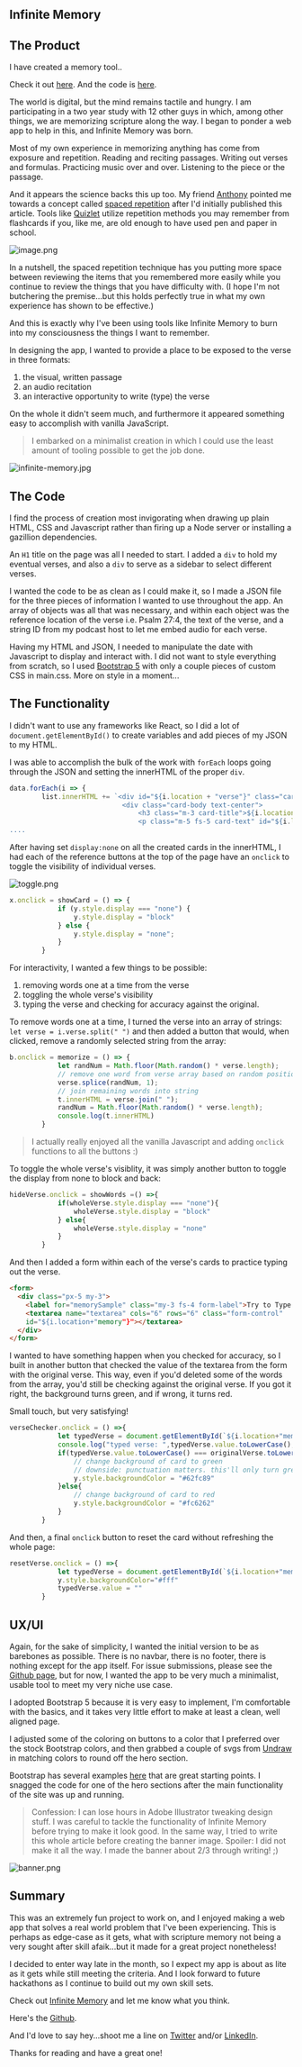 <!-- ---
title: Infinite Memory
cover_image: 'https://blog.eamonncottrell.com/_next/image?url=https%3A%2F%2Fcdn.hashnode.com%2Fres%2Fhashnode%2Fimage%2Fupload%2Fv1645985389253%2FW5e_iWYIN.jpg%3Fw%3D1600%26h%3D840%26fit%3Dcrop%26crop%3Dentropy%26auto%3Dcompress%2Cformat%26format%3Dwebp&w=1920&q=75'
published: true
canonical_url: 'https://blog.eamonncottrell.com/infinite-memory'
tags: 'netlify,javascript,netlifyhackathon,html5,css'
--- -->

## Infinite Memory

## The Product

I have created a memory tool.. 

Check it out [here](https://infinite-memory.netlify.app/). And the code is [here](https://github.com/sieis/infinite-memory).

The world is digital, but the mind remains tactile and hungry. I am participating in a two year study with 12 other guys in which, among other things, we are memorizing scripture along the way. I began to ponder a web app to help in this, and Infinite Memory was born.

Most of my own experience in memorizing anything has come from exposure and repetition. Reading and reciting passages. Writing out verses and formulas. Practicing music over and over. Listening to the piece or the passage.

And it appears the science backs this up too. My friend [Anthony](https://twitter.com/ajcwebdev) pointed me towards a concept called [spaced repetition](https://en.wikipedia.org/wiki/Spaced_repetition) after I'd initially published this article. Tools like [Quizlet](https://quizlet.com/) utilize repetition methods you may remember from flashcards if you, like me, are old enough to have used pen and paper in school. 

![image.png](https://cdn.hashnode.com/res/hashnode/image/upload/v1646098536266/AoW77LDjs.png)

In a nutshell, the spaced repetition technique has you putting more space between reviewing the items that you remembered more easily while you continue to review the things that you have difficulty with. (I hope I'm not butchering the premise...but this holds perfectly true in what my own experience has shown to be effective.)

And this is exactly why I've been using tools like Infinite Memory to burn into my consciousness the things I want to remember.

In designing the app, I wanted to provide a place to be exposed to the verse in three formats: 
  1. the visual, written passage
  1. an audio recitation
  1. an interactive opportunity to write (type) the verse

On the whole it didn't seem much, and furthermore it appeared something easy to accomplish with vanilla JavaScript. 

> I embarked on a minimalist creation in which I could use the least amount of tooling possible to get the job done.

![infinite-memory.jpg](https://cdn.hashnode.com/res/hashnode/image/upload/v1645986184756/qGcX6eRte.jpg)

## The Code

I find the process of creation most invigorating when drawing up plain HTML, CSS and Javascript rather than firing up a Node server or installing a gazillion dependencies.

An ```H1``` title on the page was all I needed to start. I added a ```div``` to hold my eventual verses, and also a ```div``` to serve as a sidebar to select different verses.

I wanted the code to be as clean as I could make it, so I made a JSON file for the three pieces of information I wanted to use throughout the app. An array of objects was all that was necessary, and within each object was the reference location of the verse i.e. Psalm 27:4, the text of the verse, and a string ID from my podcast host to let me embed audio for each verse.

Having my HTML and JSON, I needed to manipulate the date with Javascript to display and interact with. I did not want to style everything from scratch, so I used [Bootstrap 5](https://getbootstrap.com/docs/5.0/getting-started/introduction/) with only a couple pieces of custom CSS in main.css. More on style in a moment...

## The Functionality

I didn't want to use any frameworks like React, so I did a lot of ```document.getElementById()``` to create variables and add pieces of my JSON to my HTML. 

I was able to accomplish the bulk of the work with ```forEach``` loops going through the JSON and setting the innerHTML of the proper ```div```.

```javascript
data.forEach(i => {
        list.innerHTML += `<div id="${i.location + "verse"}" class="card" style="display:none">
                            <div class="card-body text-center">
                                <h3 class="m-3 card-title">${i.location}</h3>
                                <p class="m-5 fs-5 card-text" id="${i.location + "text"}" >${i.verse}</p>
....
```

After having set ```display:none``` on all the created cards in the innerHTML, I had each of the reference buttons at the top of the page have an ```onclick``` to toggle the visibility of individual verses.


![toggle.png](https://cdn.hashnode.com/res/hashnode/image/upload/v1645986102693/Ky_vopX-Q.png)

```javascript
x.onclick = showCard = () => {
            if (y.style.display === "none") {
                y.style.display = "block"
            } else {
                y.style.display = "none";
            }
        }
```

For interactivity, I wanted a few things to be possible:
1. removing words one at a time from the verse
1. toggling the whole verse's visibility
1. typing the verse and checking for accuracy against the original.

To remove words one at a time, I turned the verse into an array of strings: ```let verse = i.verse.split(" ")``` and then added a button that would, when clicked, remove a randomly selected string from the array:
``` javascript
b.onclick = memorize = () => {
            let randNum = Math.floor(Math.random() * verse.length);
            // remove one word from verse array based on random position
            verse.splice(randNum, 1);
            // join remaining words into string
            t.innerHTML = verse.join(" ");
            randNum = Math.floor(Math.random() * verse.length);
            console.log(t.innerHTML)
        }
```

> I actually really enjoyed all the vanilla Javascript and adding ```onclick``` functions to all the buttons :)

To toggle the whole verse's visiblity, it was simply another button to toggle the display from none to block and back: 
``` javascript
hideVerse.onclick = showWords =() =>{
            if(wholeVerse.style.display === "none"){
                wholeVerse.style.display = "block"
            } else{
                wholeVerse.style.display = "none"
            }
        }
```

And then I added a form within each of the verse's cards to practice typing out the verse.

```html
<form>
  <div class="px-5 my-3">
    <label for="memorySample" class="my-3 fs-4 form-label">Try to Type Verse</label>
    <textarea name="textarea" cols="6" rows="6" class="form-control" 
    id="${i.location+"memory"}"></textarea>
  </div>
</form>
```

I wanted to have something happen when you checked for accuracy, so I built in another button that checked the value of the textarea from the form with the original verse. This way, even if you'd deleted some of the words from the array, you'd still be checking against the original verse. If you got it right, the background turns green, and if wrong, it turns red. 

Small touch, but very satisfying!

```javascript
verseChecker.onclick = () =>{
            let typedVerse = document.getElementById(`${i.location+"memory"}`)
            console.log("typed verse: ",typedVerse.value.toLowerCase(),"\noriginal verse: ", originalVerse.toLowerCase())
            if(typedVerse.value.toLowerCase() === originalVerse.toLowerCase()){
                // change background of card to green
                // downside: punctuation matters. this'll only turn green if you get everything exactly right (other than capitalization)
                y.style.backgroundColor = "#62fc89"
            }else{
                // change background of card to red
                y.style.backgroundColor = "#fc6262"
            }
        }
```

And then, a final ```onclick``` button to reset the card without refreshing the whole page:

```javascript
resetVerse.onclick = () =>{
            let typedVerse = document.getElementById(`${i.location+"memory"}`)
            y.style.backgroundColor="#fff"
            typedVerse.value = ""
        }
```

## UX/UI

Again, for the sake of simplicity, I wanted the initial version to be as barebones as possible. There is no navbar, there is no footer, there is nothing except for the app itself. For issue submissions, please see the [Github page](https://github.com/sieis/infinite-memory/issues), but for now, I wanted the app to be very much a minimalist, usable tool to meet my very niche use case.

I adopted Bootstrap 5 because it is very easy to implement, I'm comfortable with the basics, and it takes very little effort to make at least a clean, well aligned page. 

I adjusted some of the coloring on buttons to a color that I preferred over the stock Bootstrap colors, and then grabbed a couple of svgs from [Undraw](https://undraw.co/illustrations) in matching colors to round off the hero section. 

Bootstrap has several examples [here](https://getbootstrap.com/docs/5.0/examples/) that are great starting points. I snagged the code for one of the hero sections after the main functionality of the site was up and running. 

> Confession: I can lose hours in Adobe Illustrator tweaking design stuff. I was careful to tackle the functionality of Infinite Memory before trying to make it look good. In the same way, I tried to write this whole article before creating the banner image. Spoiler: I did not make it all the way. I made the banner about 2/3 through writing! ;)

![banner.png](https://cdn.hashnode.com/res/hashnode/image/upload/v1645987586238/Uu-DhPYFw.png)

## Summary

This was an extremely fun project to work on, and I enjoyed making a web app that solves a real world problem that I've been experiencing. This is perhaps as edge-case as it gets, what with scripture memory not being a very sought after skill afaik...but it made for a great project nonetheless!

I decided to enter way late in the month, so I expect my app is about as lite as it gets while still meeting the criteria. And I look forward to future hackathons as I continue to build out my own skill sets.

Check out [Infinite Memory](https://infinite-memory.netlify.app/) and let me know what you think. 

Here's the [Github](https://github.com/sieis/infinite-memory).

And I'd love to say hey...shoot me a line on [Twitter](https://twitter.com/EamonnCottrell) and/or [LinkedIn](https://www.linkedin.com/in/eamonncottrell/).

Thanks for reading and have a great one!
